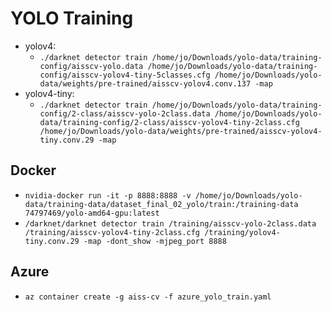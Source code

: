 # YOLO Training
- yolov4:
    - `./darknet detector train /home/jo/Downloads/yolo-data/training-config/aisscv-yolo.data /home/jo/Downloads/yolo-data/training-config/aisscv-yolov4-tiny-5classes.cfg /home/jo/Downloads/yolo-data/weights/pre-trained/aisscv-yolov4.conv.137 -map`
- yolov4-tiny:
    - `./darknet detector train /home/jo/Downloads/yolo-data/training-config/2-class/aisscv-yolo-2class.data /home/jo/Downloads/yolo-data/training-config/2-class/aisscv-yolov4-tiny-2class.cfg /home/jo/Downloads/yolo-data/weights/pre-trained/aisscv-yolov4-tiny.conv.29 -map`

## Docker
- `nvidia-docker run -it -p 8888:8888 -v /home/jo/Downloads/yolo-data/training-data/dataset_final_02_yolo/train:/training-data 74797469/yolo-amd64-gpu:latest`
- `/darknet/darknet detector train /training/aisscv-yolo-2class.data /training/aisscv-yolov4-tiny-2class.cfg /training/yolov4-tiny.conv.29 -map -dont_show -mjpeg_port 8888`

## Azure
- `az container create -g aiss-cv -f azure_yolo_train.yaml`